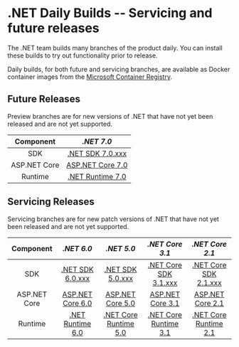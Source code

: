 # .NET Daily Builds -- Servicing and future releases

The .NET team builds many branches of the product daily. You can install these builds to try out functionality prior to release.

Daily builds, for both future and servicing branches, are available as Docker container images from the [Microsoft Container Registry](https://hub.docker.com/_/microsoft-dotnet-nightly/).

## Future Releases

Preview branches are for new versions of .NET that have not yet been released and are not yet supported.

|Component|*.NET 7.0*
|:------:|:------:|
|SDK|[.NET SDK 7.0.xxx](https://github.com/dotnet/installer/blob/main/README.md#installers-and-binaries)
|ASP.NET Core|[ASP.NET Core 7.0](https://github.com/dotnet/aspnetcore/blob/main/docs/DailyBuilds.md)
|Runtime|[.NET Runtime 7.0](https://github.com/dotnet/installer/blob/master/README.md#daily-builds)

## Servicing Releases

Servicing branches are for new patch versions of .NET that have not yet been released and are not yet supported.

|Component|*.NET 6.0*|*.NET 5.0*|*.NET Core 3.1*|*.NET Core 2.1*|
|:------:|:------:|:------:|:------:|:------:|
|SDK|[.NET SDK 6.0.xxx](https://github.com/dotnet/installer/blob/main/README.md#installers-and-binaries)|[.NET SDK 5.0.xxx](https://github.com/dotnet/installer/blob/main/README.md#installers-and-binaries)|[.NET Core SDK 3.1.xxx](https://github.com/dotnet/core-sdk/blob/main/README.md#installers-and-binaries)|[.NET Core SDK 2.1.xxx](https://github.com/dotnet/cli/blob/release/2.1/README.md#installers-and-binaries)|
|ASP.NET Core|[ASP.NET Core 6.0](https://github.com/dotnet/aspnetcore/blob/main/docs/DailyBuilds.md)|[ASP.NET Core 5.0](https://github.com/dotnet/aspnetcore/blob/main/docs/DailyBuilds.md)|[ASP.NET Core 3.1](https://github.com/dotnet/aspnetcore/blob/main/docs/DailyBuilds.md)|[ASP.NET Core 2.1](https://github.com/dotnet/aspnetcore/blob/main/docs/DailyBuilds.md)|
|Runtime|[.NET Runtime 6.0](https://github.com/dotnet/installer/blob/master/README.md#daily-builds)|[.NET Core Runtime 5.0](https://github.com/dotnet/installer/blob/master/README.md#daily-builds)|[.NET Core Runtime 3.1](https://github.com/dotnet/core-setup/blob/master/README.md#daily-builds)|[.NET Core Runtime 2.1](https://github.com/dotnet/core-setup/blob/master/README.md#daily-builds)|
